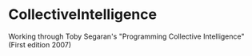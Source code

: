# CollectiveIntelligence
Working through Toby Segaran's "Programming Collective Intelligence" (First edition 2007)
